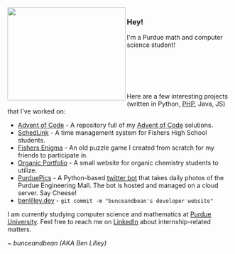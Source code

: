 <img align="left" src="https://benlilley.neocities.org/fmf.gif" width = "266" height = "210">

### Hey!

I'm a Purdue math and computer science student!
<br>
<br>
<br>
<br>
<br>
<br>

Here are a few interesting projects (written in Python, [PHP](https://www.youtube.com/watch?v=qvXKmffeMkU), Java, JS) that I've worked on:

- [Advent of Code](https://github.com/bunceandbean/advent-of-code) - A repository full of my [Advent of Code](https://adventofcode.com) solutions.
- [SchedLink](https://schedlink.com/) - A time management system for Fishers High School students.
- [Fishers Enigma](https://github.com/bunceandbean/FishersEnigma) - An old puzzle game I created from scratch for my friends to participate in.
- [Organic Portfolio](https://github.com/bunceandbean/organic-portfolio) - A small website for organic chemistry students to utilize.
- [PurduePics](https://github.com/bunceandbean/PurduePics) - A Python-based [twitter bot](https://twitter.com/PurduePics) that takes daily photos of the Purdue Engineering Mall. The bot is hosted and managed on a cloud server. Say Cheese!
- [benlilley.dev](https://github.com/bunceandbean/benlilley.dev) - `git commit -m "bunceandbean's developer website"`

I am currently studying computer science and mathematics at [Purdue University](https://purdue.edu/).
 Feel free to reach me on [LinkedIn](https://www.linkedin.com/in/ben-lilley-) about internship-related matters.

~ _bunceandbean (AKA Ben Lilley)_
